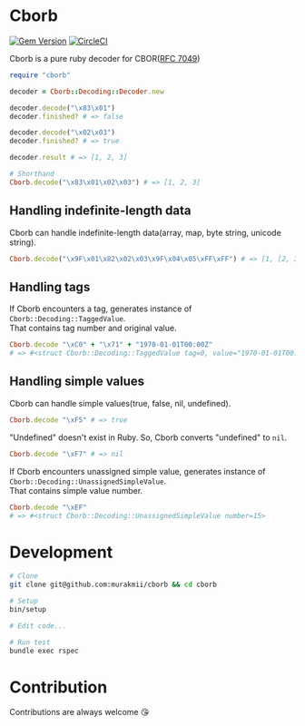 # Cborb

[![Gem Version](https://badge.fury.io/rb/cborb.svg)](https://badge.fury.io/rb/cborb)
[![CircleCI](https://circleci.com/gh/murakmii/cborb/tree/master.svg?style=svg)](https://circleci.com/gh/murakmii/cborb/tree/master)

Cborb is a pure ruby decoder for CBOR([RFC 7049](https://tools.ietf.org/html/rfc7049))

```rb
require "cborb"

decoder = Cborb::Decoding::Decoder.new

decoder.decode("\x83\x01")
decoder.finished? # => false

decoder.decode("\x02\x03")
decoder.finished? # => true

decoder.result # => [1, 2, 3]

# Shorthand
Cborb.decode("\x83\x01\x02\x03") # => [1, 2, 3]
```

## Handling indefinite-length data

Cborb can handle indefinite-length data(array, map, byte string, unicode string).

```rb
Cborb.decode("\x9F\x01\x82\x02\x03\x9F\x04\x05\xFF\xFF") # => [1, [2, 3], [4, 5]]
```

## Handling tags

If Cborb encounters a tag, generates instance of `Cborb::Decoding::TaggedValue`.  
That contains tag number and original value.

```rb
Cborb.decode "\xC0" + "\x71" + "1970-01-01T00:00Z"
# => #<struct Cborb::Decoding::TaggedValue tag=0, value="1970-01-01T00:00Z">
```

## Handling simple values

Cborb can handle simple values(true, false, nil, undefined).

```rb
Cborb.decode "\xF5" # => true
```

"Undefined" doesn't exist in Ruby.
So, Cborb converts "undefined" to `nil`.

```rb
Cborb.decode "\xF7" # => nil
```

If Cborb encounters unassigned simple value, generates instance of `Cborb::Decoding::UnassignedSimpleValue`.  
That contains simple value number.

```rb
Cborb.decode "\xEF"
# => #<struct Cborb::Decoding::UnassignedSimpleValue number=15>
```

# Development

```bash
# Clone
git clone git@github.com:murakmii/cborb && cd cborb

# Setup
bin/setup

# Edit code...

# Run test
bundle exec rspec
```

# Contribution

Contributions are always welcome :kissing_heart:
